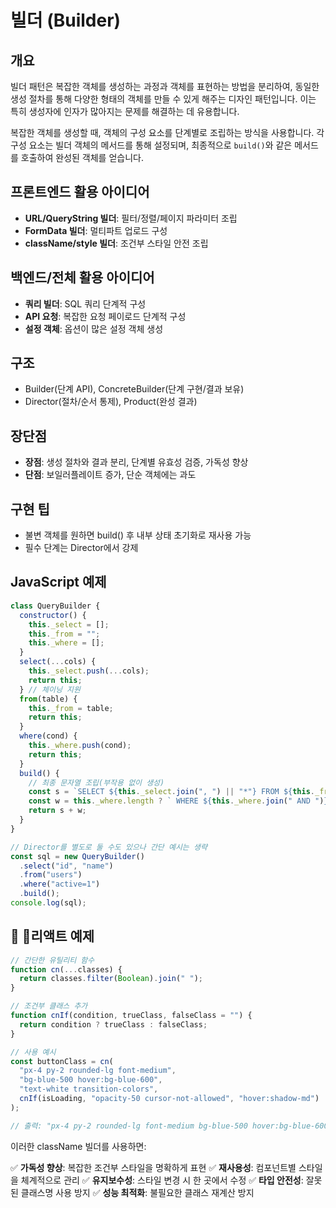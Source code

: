 # 빌더 (Builder)

## 개요

빌더 패턴은 복잡한 객체를 생성하는 과정과 객체를 표현하는 방법을 분리하여, 동일한 생성 절차를 통해 다양한 형태의 객체를 만들 수 있게 해주는 디자인 패턴입니다. 이는 특히 생성자에 인자가 많아지는 문제를 해결하는 데 유용합니다.

복잡한 객체를 생성할 때, 객체의 구성 요소를 단계별로 조립하는 방식을 사용합니다. 각 구성 요소는 빌더 객체의 메서드를 통해 설정되며, 최종적으로 `build()`와 같은 메서드를 호출하여 완성된 객체를 얻습니다.

## 프론트엔드 활용 아이디어

- **URL/QueryString 빌더**: 필터/정렬/페이지 파라미터 조립
- **FormData 빌더**: 멀티파트 업로드 구성
- **className/style 빌더**: 조건부 스타일 안전 조립

## 백엔드/전체 활용 아이디어

- **쿼리 빌더**: SQL 쿼리 단계적 구성
- **API 요청**: 복잡한 요청 페이로드 단계적 구성
- **설정 객체**: 옵션이 많은 설정 객체 생성

## 구조

- Builder(단계 API), ConcreteBuilder(단계 구현/결과 보유)
- Director(절차/순서 통제), Product(완성 결과)

## 장단점

- **장점**: 생성 절차와 결과 분리, 단계별 유효성 검증, 가독성 향상
- **단점**: 보일러플레이트 증가, 단순 객체에는 과도

## 구현 팁

- 불변 객체를 원하면 build() 후 내부 상태 초기화로 재사용 가능
- 필수 단계는 Director에서 강제

## JavaScript 예제

```javascript
class QueryBuilder {
  constructor() {
    this._select = [];
    this._from = "";
    this._where = [];
  }
  select(...cols) {
    this._select.push(...cols);
    return this;
  } // 체이닝 지원
  from(table) {
    this._from = table;
    return this;
  }
  where(cond) {
    this._where.push(cond);
    return this;
  }
  build() {
    // 최종 문자열 조립(부작용 없이 생성)
    const s = `SELECT ${this._select.join(", ") || "*"} FROM ${this._from}`;
    const w = this._where.length ? ` WHERE ${this._where.join(" AND ")}` : "";
    return s + w;
  }
}

// Director를 별도로 둘 수도 있으나 간단 예시는 생략
const sql = new QueryBuilder()
  .select("id", "name")
  .from("users")
  .where("active=1")
  .build();
console.log(sql);
```

## 🎨 리액트 예제

```javascript
// 간단한 유틸리티 함수
function cn(...classes) {
  return classes.filter(Boolean).join(" ");
}

// 조건부 클래스 추가
function cnIf(condition, trueClass, falseClass = "") {
  return condition ? trueClass : falseClass;
}

// 사용 예시
const buttonClass = cn(
  "px-4 py-2 rounded-lg font-medium",
  "bg-blue-500 hover:bg-blue-600",
  "text-white transition-colors",
  cnIf(isLoading, "opacity-50 cursor-not-allowed", "hover:shadow-md")
);

// 출력: "px-4 py-2 rounded-lg font-medium bg-blue-500 hover:bg-blue-600 text-white transition-colors hover:shadow-md"
```

이러한 className 빌더를 사용하면:

✅ **가독성 향상**: 복잡한 조건부 스타일을 명확하게 표현
✅ **재사용성**: 컴포넌트별 스타일을 체계적으로 관리
✅ **유지보수성**: 스타일 변경 시 한 곳에서 수정
✅ **타입 안전성**: 잘못된 클래스명 사용 방지
✅ **성능 최적화**: 불필요한 클래스 재계산 방지
